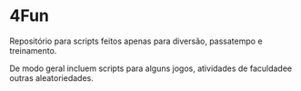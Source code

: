 # 4Fun

Repositório para scripts feitos apenas para diversão, passatempo e treinamento.

De modo geral incluem scripts para alguns jogos, atividades de faculdadee outras aleatoriedades.
